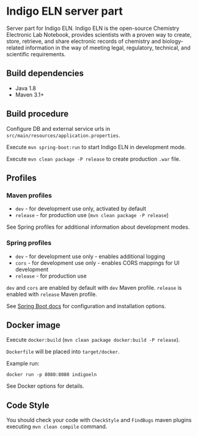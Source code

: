 # Indigo ELN server part

Server part for Indigo ELN. Indigo ELN is the open-source Chemistry Electronic Lab Notebook, provides scientists with
a proven way to create, store, retrieve, and share electronic records of chemistry and biology-related information
in the way of meeting legal, regulatory, technical, and scientific requirements.

## Build dependencies

- Java 1.8
- Maven 3.1+

## Build procedure

Configure DB and external service urls in `src/main/resources/application.properties`.

Execute `mvn spring-boot:run` to start Indigo ELN in development mode.

Execute `mvn clean package -P release` to create production `.war` file.

## Profiles

### Maven profiles

- `dev` - for development use only, activated by default
- `release` - for production use (`mvn clean package -P release`)

See Spring profiles for additional information about development modes.

### Spring profiles

- `dev` - for development use only - enables additional logging
- `cors` - for development use only - enables CORS mappings for UI development
- `release` - for production use

`dev` and `cors` are enabled by default with `dev` Maven profile. `release` is enabled with `release` Maven profile.

See [Spring Boot docs](http://docs.spring.io/spring-boot/docs/current/reference/htmlsingle/) for configuration and installation options.

## Docker image

Execute `docker:build` (`mvn clean package docker:build -P release`).

`Dockerfile` will be placed into `target/docker`.

Example run:
 
`docker run -p 8080:8080 indigoeln`

See Docker options for details.

## Code Style

You should check your code with `CheckStyle` and `FindBugs` maven plugins executing `mvn clean compile` command. 
